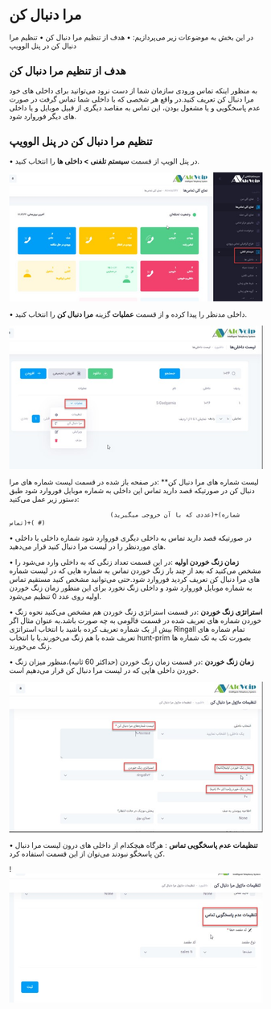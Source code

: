 # مرا دنبال کن

در این بخش به موضوعات زیر می‌پردازیم:
•	هدف از تنظیم مرا دنبال کن
•	تنظیم مرا دنبال کن در پنل الوویپ

## هدف از تنظیم مرا دنبال کن

به منظور اینکه تماس ورودی سازمان شما از دست نرود می‌توانید برای داخلی های خود مرا دنبال کن تعریف کنید.در واقع هر شخصی که با داخلی شما تماس گرفت در صورت عدم پاسخگویی و یا مشغول بودن، این تماس  به مقاصد دیگری از قبیل موبایل و یا داخلی های دیگر فوروارد شود.

## تنظیم مرا دنبال کن در پنل الوویپ

•	در پنل الویپ از قسمت **سیستم تلفنی > داخلی ها** را انتخاب کنید.

![مرا دنبال کن ](./Images/followme1.jpg)

•	داخلی مدنظر را پیدا کرده و از قسمت **عملیات** گزینه **مرا دنبال کن** را انتخاب کنید.

![مرا دنبال کن ](./Images/followme2.jpg)

لیست شماره های مرا دنبال کن**  :در صفحه باز شده در قسمت لیست شماره های مرا دنبال کن  در صورتیکه قصد دارید تماس این داخلی به شماره موبایل فوروارد شود طبق دستور زیر عمل می‌کنید:

                                (عددی که با آن خروجی میگیرید)+(شماره تماس)+( #)

•	در صورتیکه قصد دارید تماس به داخلی دیگری فوروارد شود شماره داخلی یا داخلی های موردنظر را در لیست مرا دنبال کنید قرار می‌دهید.

•	**زمان زنگ خوردن اولیه** :در این قسمت تعداد زنگی که به داخلی وارد می‌شود را مشخص می‌کنید که بعد از چند بار زنگ خوردن تماس به شماره هایی که در لیست شماره های مرا دنبال کن تعریف کردید فوروارد شود.حتی می‌توانید مشخص کنید مستقیم تماس به شماره موبایل فوروارد شود و داخلی زنگ نخورد برای این منظور زمان زنگ خوردن اولیه روی عدد 0 تنظیم می‌شود.

•	**استراتژی زنگ خوردن** :در قسمت استراتژی زنگ خوردن هم مشخص می‌کنید نحوه زنگ خوردن شماره های تعریف شده در قسمت فالومی به چه صورت باشد.به عنوان مثال اگر بیش از یک شماره تعریف کرده باشید با انتخاب استراتژی Ringall  تمام شماره های تعریف شده با هم زنگ می‌خورند.یا با انتخاب hunt-prim بصورت تک به تک شماره ها زنگ می‌خورند.

•	**زمان زنگ خوردن** :در قسمت زمان زنگ خوردن (حداکثر 60 ثانیه)،منظور میزان زنگ خوردن داخلی هایی که در لیست مرا دنبال کن قرار می‌دهیم است.

![مرا دنبال کن ](./Images/followme3.jpg)

•	**تنظیمات عدم پاسخگویی تماس** : هرگاه هیچکدام از داخلی های درون لیست مرا دنبال کن پاسخگو نبودند می‌توان از این قسمت استفاده کرد.

!![مرا دنبال کن ](./Images/followme4.jpg)